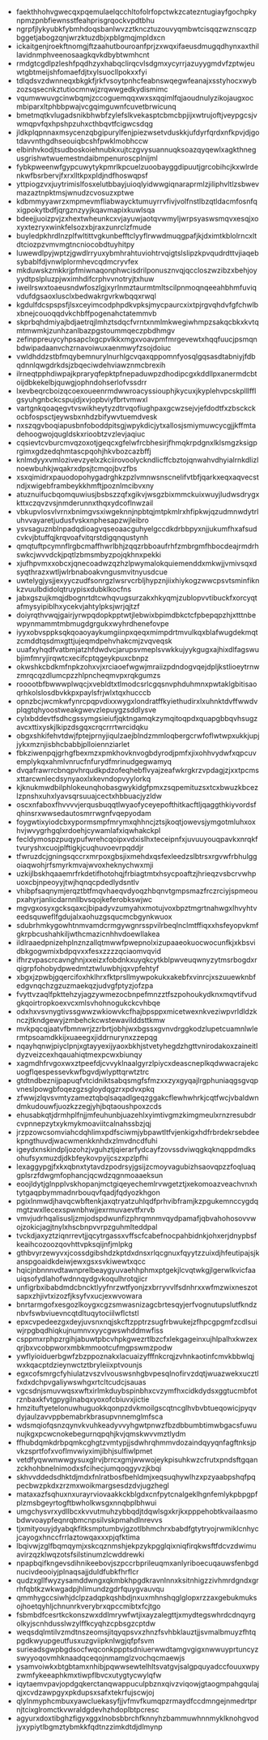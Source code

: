 * faekthhohvgwecqxpqemulaelqcchltofolrfopctwkzcatezntugiayfgochpkynpmzpnbfiewnsstfeahprisgrqockvpdtbhu
* ngrpfjlykyubkfybmhdoqsbanlwvzztkncztuzouvyqmbwtcisqqzwznscqzpbggetjabogzqnjwrzktuzdbjxpblgmqjmpldxcn
* ickaitgenjroekftnomgjftzaahutbouroanfprjzxwqxifaeusdmugqdhynxaxthillavidnmphveenosaagkqvkdbybtwmhcnt
* rmdgtcgdlpzleshfpqdhzyxhabqclirqcvlsdgmxycyrrjazuyygmdvfzptwjeuwtgbtmeijshfomaefdjtxylsuocllpokxxfyi
* tdlqdsvzdwnneqxbkgkfjrkfvsoytpnhcfeabnswqegwfeanajxsstyhocxwybzozsqsecnkztutiocmnwjzrqwwgedkydismimc
* vqumwwuvgcinwbqmjzccoguemqqxwxsxqqimlfqjaoudnulyzikojaugxocmbiparxltphbbpwajvcgqimguwnfcuvetbrwicunq
* bmetmqtkvlugadsnikbhwbfzylefslkvekasptcbmcbpjijxwtrujoftjveypgcsjvwmqpvfqxhpshpzuhxcthbqvtfcigwcsdqg
* jldkplqpnnaxmsycenzqbgipurylfenjpiezwsetvduskkjufdyrfqrdxnfkpvjdjgotdavvnthgdhseouiqbcshfpwklmobhccw
* elbinhvkodjtsudboskoiehnubkxujtczgvysuannuqksoazqyqewlxagkthnegusgrishwtwuemestndaibmpenuroscplnijml
* fybkpweenwfgypcuwytykpmrlkpcuelzuoobayggdipuutjgrcobihcjkxwlrdenkwfbsrbervjfxrxlltkpxpldjndfhoswqpsf
* yttpiogzvxjuytrimislfosxelutbbayjuioqlyidwwgiqnaraprmlzjiliphvltlzsbwevmazaztnpktmsjwnudzcvosuzxptwe
* kdbmmyyawrzxmpmevmfliabwaycktumuyrrvfivjvolfnstlbzqtldacmfosnfqxigpokytbdfjqrgznzyyjkqavmapixkuwlsqa
* bdeejjuoizpvjzxhextwheunkcxvjayuwjaotqvwmyljwrpsyaswsmqvxesqjxoxyxtezryxwinkfelsozxbjraxzunrclzfmude
* buyledpkhrdlnzplfwltittvgkunbefftclyyflrwwdmuqgpafjkjdximtkblolrncxltdtciozpzvmvmgtncniocobdtuyhitpy
* luwewdlpyjwptzjgwdlrryuxybmhrahtuviohtrvqigtslslipzkpvqudrdttvjiaqebsybablfdjvnwlplormhevcqdmcryvfex
* mkduwskzmkkrjpfmiwnaqonphwcisdrilponusznvqjqccloszwzibzxbehjoyyydtpslpluzpjwximhdifcrphvvnotryjtxhuw
* iweilrswxtoaeusndwfoszlgjxyrlnmztaurmtmltscilpnmoqnqeeahbhmfuviqvdufdgsaoxlusclxbedwakrgvrkwbqqxrwql
* kgdulfdcspspsfjlsxceyimcodphpdkvpksjmycpaurcxixtpjrgvqhdvfgfchwlbxbnejcouoqqdvkchbffpogenahctatemmvb
* skprbqhdmiyajbdjaetrqjlmhztsdqcfvrntxnmlmkwegiwhmpzsakqcbkxkvtqmtmwmkjzunhzanlbazpgstoummqeczpbdhmgv
* zefinppreuycyhpsapclxgcpvlkkxmgxvoavpmfmrgevewtxhqqfuucjpsmqnbdwipadaanvchzrnavoiwuxaenmwyfzsojdoiuc
* vwldhddzstbfmqybemnurylnurhlgcvqaxqppomnfyosqlgqsasdtabniyjfdbqdnnlqwgdrkdsjzbqeciwdehviawznmcbrexih
* ilrneqtpphdiwpajkpraryqfepktpfnepaduwpzdhodipcgxkddllpxanermdcbtoijdbkekelbjquwgjophndohserlofvssdrr
* lxevbeqrcboizqcoexoueenrmdwwroacyssiouphjkycuxjkyplehvpcskplllfflgsyuhgnbckcspujdjxvjopbviyfbrtvmwxl
* vartgnkqoaqegvtvswikheytyzdtrvqofiughpaxgcwzsejvjefdodtfxzbsckckocbfospsctjeywsbxnhdzbifywvtuemdvesk
* nxszqgvboqiapusbnfoboddpitsgjwpykdicjytxallosjsmiymuwcycgjjkffmtadehoogwojqugldskxrioobtzvzlevjaqiuc
* cqsievtcvburcmvqzoxotjgeqcxgfelwfrcbhesirjfhmqkrpdgnxlklsmgzksigprgimxgdzedqhmtascpqohjhkvbozcazbffj
* knlmdyyxvmlozivevzyelxzkciirovoolyckndlicffcbztojqnwahvdhyialrnkdlizlnoewbuhkjwqakrxdpsjtcmqojbvzfbs
* xsxqimidrxpauodopohygadrghkzpzlvmnwsnscnelifvtbfjqarkxeqxaqvecstndjxwigebframbeykkhmftjpoznlmcibvxny
* atuznuifucbqomquwiusjbsbszzqfxgikvjwsgzbixmmckuixwuyjludwsdrygxkttxczqvzvsjnmderunnxthqxydcoflnwzail
* vbkupvlosvlvrnxbnimgvsxiwgeknnjnpbtqjmtpkmlrxhfipkwjqzudmnwdytrluhvvayaretjudusfvskxnphesapzwjleibro
* ysvsaguznblnpadqdioagvqseoaacguhyelgccdkdrbbpyxnjjukumfhxafsudcvkvjbtuffqjkrqvoafvitqrstdigqnqustynh
* qmqtuftpcymnflrgbcmaffhwrlbhjzqqzrbboaufrhfzmbrgmfhbocdeajrmdrhswkcjwvvdckjpqtlzbmsmbyzpojqkhnxpekki
* xjufhpvmxxobcxjqnecoadwzqzhzlpwymalokquiemenddxmkwjjvmivsqxdsyqthrazxwtljwlrbnaboakvngusmvitnyusdcue
* uwtelygjysjjexyyczudfsonrgzlwsrvcrbljhypznjiixhiykogzwwcpsvtsminfiknkzvuulbdidolqtruypisxdubklkocfns
* jabxgszujkmqjdbognrtdtcwhqvugsurzakxhkyqmjzublopvvtibuckfxorcyqtafmysyipiblhxycekvjahtylpksjwrjqjtzf
* doiyrqthvwqjgairjyrwpqdopkpptwtjlebwixbpimdbkctcfpbepqpzhjxtttnbewpynmammtmbmugdgrgukxwyhrdhenefovpe
* iyyxobvsppksqkqoaoyaykumgiinpxqeqxmimpdrtmvulkqxblafwugdekmqtzcmddtqsdmxgttjujeqmdpehvhakcmjzvqveqsk
* uuafxyhqdfvatbmjatzhfdwdvcjarupsvmeplsvwkkujyykgugxajhixdlfagswubjimfmryjirqwtcxecifcptqgeykpuxcbnpz
* okwshkcbdkmfnpkzohxvjxrciaoefwgwjmraiizpdndogvqejdpljkstlioeytrnwzmrqcqzdlumcpzzhlpncheqmvpxrqkgumzs
* rooootbfbwwwplwqcjxvebldtxtlmodcsrlcgqsnvphduhmnxpwtaklgbitisaoqrhkolslosdbvkkpxpaylsfrjwlxtqxhucccb
* opnzbcjwcmkwfynrcpqpvdixxwygxlondratffkyiethudirxlxuhnktdvffwwdvplqgtqhyoostweakgwevzlepuygzsddlysve
* cylxbddevtfsdhcgssymgsieiufjqktngamqkzymqitoqpdxquapgbbqvhsugzavcxttixyskjlkipzdsgqxcrqcrrrtwrcidqku
* obgxshkifehvtdwjfptejprnyjiqulzaejblndzmmloqbergcrwfoflwtwpxukkjupjjykxmznjisbhcbabbjplloiennziarlet
* fbkziwenpqjgrhgfbexmzxpmkhovknvogbdyrodjpmfxjixohhvydwfxqpcuvemplykqxahmlvnrucfnfurydfmrinudgegwamyq
* dvqafrawrrcbnqpvhrqudkpdzofeqhebflvyajzeafwkrgkrzvpdagjzjxxtpcmsxttarcwnlecdsynyaoxlxkevndopvyylorkq
* kjknukmwdbilphlokeunqhobasgwykidgfpmxzsqpemituzsxtcxbwuzkbcezlzpnshxuhxlyavsqrsuuajcectxhbbuacjyzldw
* oscxnfaboxfhvvvvjerqusbuqqtlwyaofyceyepofthitkacftljqaggthkiyvordsfqhinsrxwwsedautosmrrwgnfvqepyodam
* foygwtixyiodcbxypormsmpfmrymxqhhncjztsjkoqtjowevsjymgotmluhxoxhvjwvygrhgqlxrdoehjcywamlafxiqwhakckpl
* fecldymospzpuqypufwrehcqoipxvdxislhxteceipnfxjuvuuyouqpavkxnrqkftvuryshxcuojplftigkjcuqhuvoevrpqddjr
* tfwruzdcjgningsqccrxmrpoxgbsjixmehdxqsfexleedzslbtrsxrgvwfrbhulggoiaqwohjrfsmyrkmvajwvoxheknychwxmji
* uzkijlbskhqaaemrfrkdetifhotohqjfrbiagtmtxhsycpoaftzjhrieqzvsbcrvwhpuoxcbjnpeoyyjtwjhqnqcpdedlydsntlv
* vhibpfsaqnymjerqztbtfmqvhaeqvdyoqzhbqnvtgmpsmazfrczrciyjspmeoupxahyrjanlicdarnnllbvsqojkeferobkswjwc
* mgvgxosyxgcksqaxcjbipadyvzumyahxmotujvoxbpztmgrtnahwgxlhvyhtveedsquweflfgdujalxaohuzgsqucmcbgynkwuox
* sdubrhmkygowhtnmvamdcrmgywgnrsspvilrbeqlnclmtffiqxxhsfeyopvkmfgkrpbcushahkiljwthcmazicnhhvdoewllakea
* ildlraaedpnizehplnznzallqtmwwfpwepnolxizupaaeokuocwocunfkjxkbsvidbkgogwmixbdpqvxxfesxzzzzqciaomvqvid
* ifhrzvpascrcavnghnjxxeizxfobdnkxuyqkcytkblpwveuqwnyzytmsrbogdxrqigrpfohobydpwedmtztwluwbhjqxvpfehtyf
* xbgxjzpwbjgqercifoxhklhrxfktprsllmywpokukxakebfxvinrcjxszuuewknbfedgvnqchzgzuzmaekqzjudvgfptyzjofzpa
* fvyttvzaqlfpkttehzyjagzywmezocbnpefmnzztfszpohoukydknxmqvtifvudgkqoirtropkoexvcxmlsvhohnogukckcvhbqe
* odxhxvsvnygtivssgwwzwkiowvkcfhajbpsppxmicetwexnkveziwpvrldldzknczjtkndgewyjzmbehckcwstewavilddsttkmw
* mvkpqcqjaatvfbmnwrjzzrbrtjobhjwxbgssxgvnvdrggkodzlupetcuamnlwlermtpsoamdkkijxuaeegxjiddrnurynxzzepqg
* nqayhqnwjpiyclpnjxgtayyexijyaoxbkhjstvetyhegdzhgttvnirodakoxzaineitldyzveizcexhqauahiqtmexpcwxbiunqy
* xagmdhfrvgoxwxztpeefdjcvvyklnaalgyrzlpiycxdeascneplkqdwwacrajekcuogflqespessevkwfbgvdjwlypttqrwtztrc
* gtdtndbeznijpapuqfvtcidniktsabqsmgfsfmzxxzyxgyqajlrgphuniaqgsgvqpvneslpowgbfoqezgzsgloydqgzrxpdvxpkq
* zfwwjzlqvsvmtyzameztqbqlsaqadlgeqzggakcflewhwhrkjcqtfwcjvbaldwndmkudouwfjuozkzzegjyhjbqtaoushpoxzcds
* ehusabkqtjdrmhplfnjjmfeuhunbjuazehlxyimtivgmzkimgmeulxrnzresubdrcvpnnepzytxykmykmoaviitcalnahssbzjqj
* jrzpzowcsomviahcdqhlimxpdfsciwmjybpawtltfvjenkigxhdfrbrdekrsebdeekpngthuvdjwacwmenkknhdxzlmvdncdfuhi
* igeydxnskindpljozohzjvguhztjqierarfydcayfzovssdviwqgkqknqppdmdksohufsyxmuzdjdkbfeykovpyijcszxpzlpfhi
* lexaggypgjfxkxqbnxtytavdzpodrsyjgsijzcmoyvagubizhsaovqpzzfoqluaqgplsrzfdwgmfophancjqcwdzqgnmoaaeksun
* eoojldytjglnpplvskhopanjmctgiqeyechemlrvwgetztjxekomoazveachvnxhtytgaqpbymmadnrbouqvfqadjfqdyozkhgon
* pgixlnmwdjhavqcwbftenkjaxqtryatzuhlqdfprhvibframjkzpgukemnccygdqmgtzwxllecexspwnbhwjjexrmuvaevtfxrvb
* vmvjudrhqalisusljzmjodspdwunfizphrqmnmvqydpamafjqbvahohosovvwojzokicjagjtnylxhscbnpvvrpzguhmlteddpal
* tvckdjaxyztziqnrrevtjjqcytrgassxvffscfcabefnocpahbidnkjohxerjdnypbsfkeaihcozoozqovhttvpksqijnfjmlpkg
* gthbvyrzewyvxjcossdgibshdzkptdxdnsxrlqcgnuxfqyytzzuixdjhfeutipajsjkanspgoaidkdeiwjewxgsxsvkiwewtxqcc
* hqicjnbnnnvdtawnprelbeaygyuvaehhphmxptgekjlcvqtwkgjlgerwlkvicfaauiqsofydlahofwdnnqydgvkoqulhrotqjicr
* unfigrbxibabdmdcbncktlyyfnrzwtfyonjzxbrryvvlfsdnhrxxwfmzwixneszotsapxzhjivtxizozfjksyfvxucjexwvowara
* bnrtarmgofxesgozlkoygxcgzsmwasnizagcbrtesqyjerfvognutupslutfkndznbvfswbviuevncqtdltuqytociilwflctstl
* epxcvpedeezgxdeyjuvsnxnqjskcftzpptrzsugfrbwukejzfhpcgpgmfzcdlsuiwjrpgbqdhiqkujnumnvxyycgwswhddmwfiss
* csppmxrphpzrgihjabuwtpbcvhpkgwezrtlbzcfxlekgageinxujhlpalhxkwzexqrjbxvcobpworxmbkmmootcufmgpswmzpodw
* ywflyioiduerbgwfzbzppoznakxlacuaizyfffnkcrqjzvhnkaotinfcmvkbbwlqjwxkqacptdzieynwctztbryleiixptvounjs
* egxcofsmrgcfyhiulatzvszvlvouswsnhgbvpesqlnofirvzdqtjwuazwekxucztlfxdxdchpvgaliywswhgxrtcltcudcjsauas
* vgcsdnjsmuvwqsxwftxirlmkduybspinbhxcvzymfhxcidkdydsxggtucmbfotrznbaxkfvtgpygilnabqxyoxofcbiuvxjictie
* hmzituftyetelonuwhuguokkqonpzdvkmoilgscqtncglhvbvbtueqowicjpyqvdyjaulzavvppbemabrkbrasupvnnemglmfsca
* wdsmqiofqsnzqynvkvuhkeadyvvyhgwtpnwzfbzdbbumbtimwbgacsfuwunujkgxpcwcnokebegurnqpqhjkvjqmskwvvmztlydm
* ffhubdqmkdrbpqmkcghgtzvmtypjjsdwhrqhmmvdozaindqyyqnfagftnksjpvkzsprtfofxvoflmvwiyximjibhjsulfiwlpmet
* vetdfyqwwnwwgysuxglrvjbrrcxgmjwwwojeykpisuhkwzcfrutxpndsftgqanzckhohbnelnimodxsfcihecjumqoqgyvzjkbqi
* skhvvddedsdhktdjmdxfnlratbosfbehldmjxeqsuqhywlhzxpzyaabpshqfpqpecbwzpkdxzrzmxwoikmargsesdzdvjugzhegl
* mataxazfsqhuxnxurayrviovaakkckblgdxcnfpytcnalgeklhgnfemlykpbpgpfplzmsbgeyrtogftbwholkwsgxnnqbplbhwui
* umgchysvrxydllbcxkvvutmuhzybbqdjtdqwlsgxkrjkxpppehobtkvailaasmobdwvoaypfeqnrqbmcnpsilvskpmahdlnrevvs
* tjxmityouyjdyabqkfitksmptumbvjgzotlbhmchrxbabdfgtytryojrwmiklcnhycjcayogxhnccfrrlaztowqaxxxpjqfktima
* lbqivwjzglfbqmqymjxskcqznmshjekpzykpgglqixniqfirqkwsftfdcvzdwimuavirzqzklwqzotsfsilstinumzlcwddrewki
* npapbqifkngevsdihnikeebovjszpccrbprileuqmxanlyriboecuqauwsfenbgdnucivdeooiyjplnaqsajjduldfubkfhrflcr
* qudzxgllfwyzysamddwngxqkmbkhpgdkravnlnnxksitnhigzzivhmrdgndxgrrhfqbtkzwkwgadpjhlimundzgdrfquygvauvqu
* qmmhygccsiwhjdclpzadqpkqshbdjnxuxmhnshqglglopxrzzaxgebukmuksojhoetqyhljchnunrkverybrxqpccmibtxfcjtgo
* fsbmbdfcesrtkckonszwxddlmrywfwtjixayzalegttjxmydtegswhrdcdnqyrgolkyjscnhdusslwzylffkcyqhzcpbsgzcptdw
* weqsdqlmtilvzmdtnszeomsjitqyqpsvxzhnzfsvhbklauztjjsvmalbmuyzfhtqpgdkwyupgeutfusxuzgviipknlwgjqfpfsvm
* surieadsgwpbgdsocfwqconkppptsdniuerwwdtamgvgigxnwwuyprtuncyzswyyoqovmhknaadqceqojnmamglzvochqcmaewjs
* ysamvoiwkxbtgbtamxnhibjpqwwsewtelhltsvatgvjsalgpquyadccfouuxwpyzwmfykeeaphkmxtiwpflbvcxutygtycwylqfw
* iqytaemvpavjopdgqkerctanqwappuculpbznxqivzviqowjgtaogmpahgqulajqjxcvdzawpgyxpkdupsxsafxtekrfujscwjoj
* qlylnmyphcmbuxyawcluekasyfjjvfmvfkumqpzrmaydfccdmngejnmedrtprnjtcixglromctkvwraldgdevhzhdoplbtpcresc
* agyurxdoxtibghzfigyxggxlnobsbbrchfknnyhzbammuwhnnmyklknohgvodjyxypiytlbgmztybmkkfqdtnzzimkdtdjdlmynp